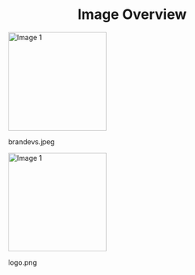 <h1 style ="text-align: center;"> Image Overview </h1>
<div>
<div>
<img src="https://media.evkx.net/multimedia/models/porsche/brandevs_xst.jpeg" alt="Image 1" style="width: 200px;">
<p>brandevs.jpeg</p>
</div>
<div>
<img src="https://media.evkx.net/multimedia/models/porsche/logo_xst.png" alt="Image 1" style="width: 200px;">
<p>logo.png</p>
</div>
</div>
